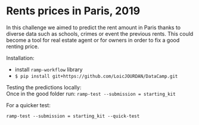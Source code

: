 # Rents prices in Paris, 2019

In this challenge we aimed to predict the rent amount in Paris thanks to diverse data such as schools, crimes or event the previous rents. This could become a tool for real estate agent or for owners in order to fix a good renting price. 

Installation: 
 - install `ramp-workflow` library 
 - `$ pip install git+https://github.com/LoicJOURDAN/DataCamp.git`
 
 Testing the predictions locally:  
 Once in the good folder run:
  `ramp-test --submission = starting_kit`
  
 For a quicker test:
 
`ramp-test --submission = starting_kit --quick-test `
